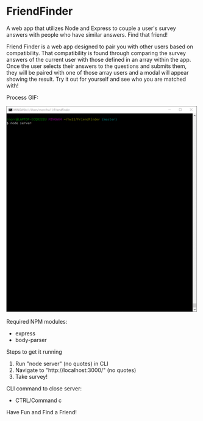 # FriendFinder
A web app that utilizes Node and Express to couple a user's survey answers with people who have similar answers. Find that friend!

Friend Finder is a web app designed to pair you with other users based on compatibility. That compatibility is found through comparing the survey answers of the current user with those defined in an array within the app. Once the user selects their answers to the questions and submits them, they will be paired with one of those array users and a modal will appear showing the result. Try it out for yourself and see who you are matched with!

Process GIF:

![Friend Finder Process](app/public/images/FriendFinderProcess.gif)

Required NPM modules:
- express
- body-parser

Steps to get it running
1. Run "node server" (no quotes) in CLI
2. Navigate to "http://localhost:3000/" (no quotes)
3. Take survey!

CLI command to close server:
- CTRL/Command c

Have Fun and Find a Friend!